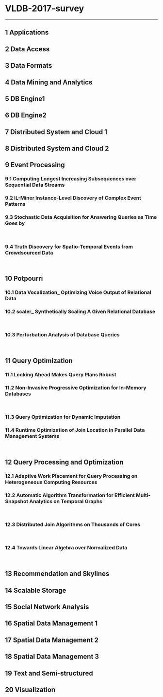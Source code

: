# VLDB-2017-survey

-------

## 1 Applications

## 2 Data Access

## 3 Data Formats

## 4 Data Mining and Analytics

## 5 DB Engine1

## 6 DB Engine2

## 7 Distributed System and Cloud 1

## 8 Distributed System and Cloud 2

## 9 Event Processing

### 9.1 Computing Longest Increasing Subsequences over Sequential Data Streams

### 9.2 IL-Miner Instance-Level Discovery of Complex Event Patterns

### 9.3 Stochastic Data Acquisition for Answering Queries as Time Goes by
 
### 9.4 Truth Discovery for Spatio-Temporal Events from Crowdsourced Data
 
## 10 Potpourri

### 10.1 Data Vocalization_ Optimizing Voice Output of Relational Data

### 10.2 scaler_ Synthetically Scaling A Given Relational Database
 
### 10.3 Perturbation Analysis of Database Queries
 
## 11 Query Optimization

### 11.1 Looking Ahead Makes Query Plans Robust

### 11.2 Non-Invasive Progressive Optimization for In-Memory Databases
 
### 11.3 Query Optimization for Dynamic Imputation

### 11.4 Runtime Optimization of Join Location in Parallel Data Management Systems
 
## 12 Query Processing and Optimization

### 12.1 Adaptive Work Placement for Query Processing on Heterogeneous Computing Resources

### 12.2 Automatic Algorithm Transformation for Efficient Multi-Snapshot Analytics on Temporal Graphs
 
### 12.3 Distributed Join Algorithms on Thousands of Cores
 
### 12.4 Towards Linear Algebra over Normalized Data
 
## 13 Recommendation and Skylines

## 14 Scalable Storage

## 15 Social Network Analysis

## 16 Spatial Data Management 1

## 17 Spatial Data Management 2

## 18 Spatial Data Management 3

## 19 Text and Semi-structured

## 20 Visualization
